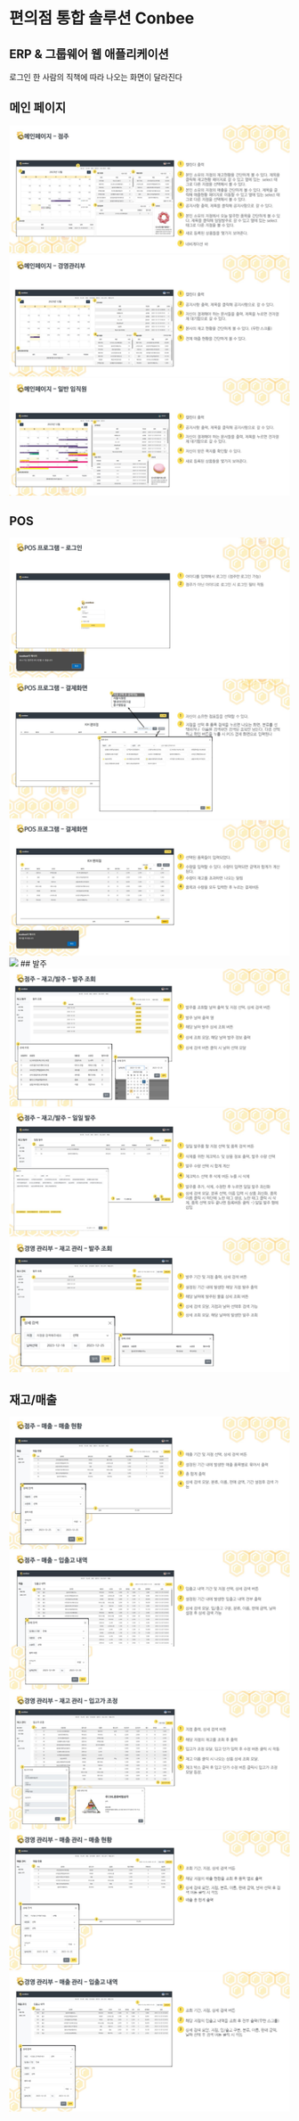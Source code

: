 # 편의점 통합 솔루션 Conbee
## ERP & 그룹웨어 웹 애플리케이션

로그인 한 사람의 직책에 따라 나오는 화면이 달라진다
## 메인 페이지
<img src="./image/Slide4.jpg">
<img src="./image/Slide5.jpg">
<img src="./image/Slide6.jpg">

## POS
<img src="./image/Slide7.jpg">
<img src="./image/Slide8.jpg">
<img src="./image/Slide9.jpg">
<img src="./gif/POS.gif"/>
## 발주
<img src="./image/Slide10.jpg">
<img src="./image/Slide11.jpg">
<img src="./image/Slide14.jpg">

## 재고/매출
<img src="./image/Slide12.jpg">
<img src="./image/Slide13.jpg">
<img src="./image/Slide15.jpg">
<img src="./image/Slide16.jpg">
<img src="./image/Slide17.jpg">


